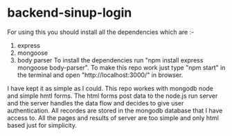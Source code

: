 # backend-sinup-login
 
For using this you should install all the dependencies which are :-
1. express
2. mongoose
3. body parser
To install the dependencies run "npm install express mongoose body-parser". 
To make this repo work just type "npm start" in the terminal and open "http://localhost:3000/" in browser.

I have kept it as simple as I could. This repo workes with mongodb node and simple hmtl forms. The html forms post data to the node.js run server and the server
handles the data flow and decides to give user authentication. All recordes are stored in the mongodb database that I have access to. All the pages and results of 
server are too simple and only html based just for simplicity.
